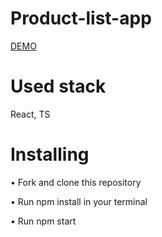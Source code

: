 # Product-list-app
  [DEMO](https://danylolipar.github.io/demo-products-list/)
# Used stack 
  React, TS
# Installing
  • Fork and clone this repository
  
  • Run npm install in your terminal
  
  • Run npm start
